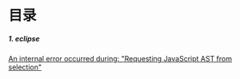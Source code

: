 # 目录 #

##### 1. eclipse
[An internal error occurred during: "Requesting JavaScript AST from selection"](./eclipse-01.md)
